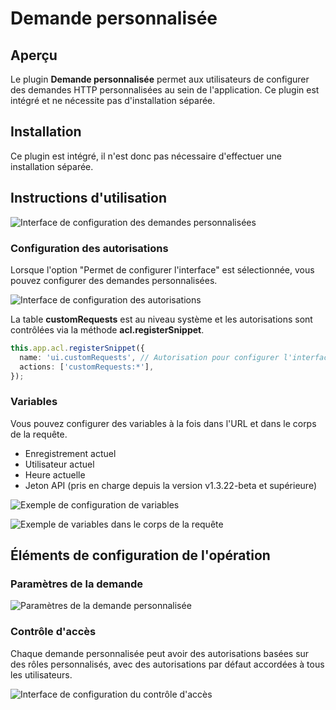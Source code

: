 # **Demande personnalisée**
<PluginInfo name="action-custom-request"></PluginInfo>

## Aperçu

Le plugin **Demande personnalisée** permet aux utilisateurs de configurer des demandes HTTP personnalisées au sein de l'application. Ce plugin est intégré et ne nécessite pas d'installation séparée.

## Installation

Ce plugin est intégré, il n'est donc pas nécessaire d'effectuer une installation séparée.

## Instructions d'utilisation

![Interface de configuration des demandes personnalisées](https://nocobase-docs.oss-cn-beijing.aliyuncs.com/20240426120014.png)

### Configuration des autorisations

Lorsque l'option "Permet de configurer l'interface" est sélectionnée, vous pouvez configurer des demandes personnalisées.

![Interface de configuration des autorisations](https://nocobase-docs.oss-cn-beijing.aliyuncs.com/20240426114957.png)

La table **customRequests** est au niveau système et les autorisations sont contrôlées via la méthode **acl.registerSnippet**.

```typescript
this.app.acl.registerSnippet({
  name: 'ui.customRequests', // Autorisation pour configurer l'interface liée à ui.*
  actions: ['customRequests:*'],
});
```

### Variables

Vous pouvez configurer des variables à la fois dans l'URL et dans le corps de la requête.

- Enregistrement actuel
- Utilisateur actuel
- Heure actuelle
- Jeton API (pris en charge depuis la version v1.3.22-beta et supérieure)

![Exemple de configuration de variables](https://nocobase-docs.oss-cn-beijing.aliyuncs.com/20240426120953.png)

![Exemple de variables dans le corps de la requête](https://nocobase-docs.oss-cn-beijing.aliyuncs.com/20240426121051.png)

## Éléments de configuration de l'opération

### Paramètres de la demande

![Paramètres de la demande personnalisée](https://nocobase-docs.oss-cn-beijing.aliyuncs.com/20240426120131.png)

### Contrôle d'accès

Chaque demande personnalisée peut avoir des autorisations basées sur des rôles personnalisés, avec des autorisations par défaut accordées à tous les utilisateurs.

![Interface de configuration du contrôle d'accès](https://nocobase-docs.oss-cn-beijing.aliyuncs.com/20240426120451.png)
